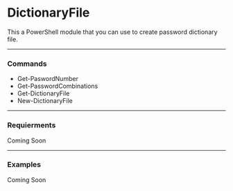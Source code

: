 # DictionaryFile

This a PowerShell module that you can use to create password dictionary file.

---

### Commands

* Get-PaswordNumber
* Get-PasswordCombinations
* Get-DictionaryFile
* New-DictionaryFile

---

### Requierments

Coming Soon

---

### Examples

Coming Soon

